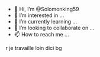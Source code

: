 - 👋 Hi, I’m @Solomonking59
- 👀 I’m interested in ...
- 🌱 I’m currently learning ...
- 💞️ I’m looking to collaborate on ...
- 📫 How to reach me ...

<!---
Solomonking59/Solomonking59 is a ✨ special ✨ repository because its `README.md` (this file) appears on your GitHub profile.
You can click the Preview link to take a look at your changes.
--->r je travaille loin dici bg
